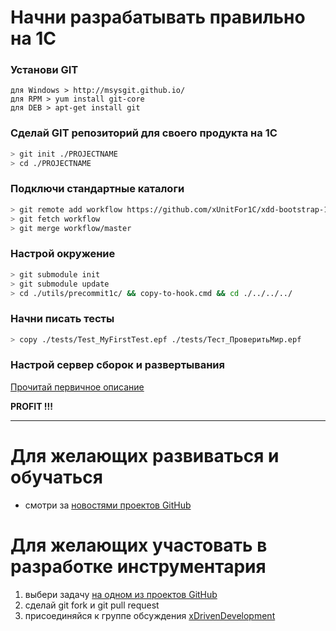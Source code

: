 # Начни разрабатывать правильно на 1С

### Установи GIT

```
для Windows > http://msysgit.github.io/
для RPM > yum install git-core
для DEB > apt-get install git
```

### Сделай GIT репозиторий для своего продукта на 1С

```sh
> git init ./PROJECTNAME
> cd ./PROJECTNAME
```

### Подключи стандартные каталоги

```sh
> git remote add workflow https://github.com/xUnitFor1C/xdd-bootstrap-1C.git
> git fetch workflow
> git merge workflow/master 
```

### Настрой окружение

```sh
> git submodule init
> git submodule update
> cd ./utils/precommit1c/ && copy-to-hook.cmd && cd ./../../../

```

### Начни писать тесты

```sh
> copy ./tests/Test_MyFirstTest.epf ./tests/Тест_ПроверитьМир.epf
```

### Настрой сервер сборок и развертывания

[Прочитай первичное описание](
https://github.com/xDrivenDevelopment/xUnitFor1C/wiki/%D0%97%D0%B0%D0%BF%D1%83%D1%81%D0%BA-%D1%82%D0%B5%D1%81%D1%82%D0%BE%D0%B2-%D0%B8%D0%B7-Jenkins)

**PROFIT !!!**

----

# Для желающих развиваться и обучаться

* смотри за [новостями проектов GitHub](https://github.com/xDrivenDevelopment)

# Для желающих участовать в разработке инструментария

1. выбери задачу [на одном из проектов GitHub](https://github.com/xDrivenDevelopment)
2. сделай git fork и git pull request
3. присоединяйся к группе обсуждения [xDrivenDevelopment](https://groups.google.com/forum/#!forum/ydd-1c-community)
